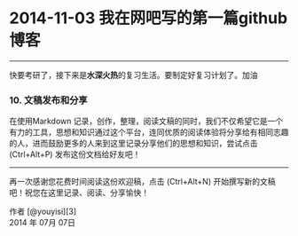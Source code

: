 # 2014-11-03 我在网吧写的第一篇github博客

------

快要考研了，接下来是**水深火热**的复习生活。要制定好复习计划了。加油


### 10. 文稿发布和分享

在使用Markdown 记录，创作，整理，阅读文稿的同时，我们不仅希望它是一个有力的工具，思想和知识通过这个平台，连同优质的阅读体验将分享给有相同志趣的人，进而鼓励更多的人来到这里记录分享他们的思想和知识，尝试点击 <i class="icon-share"></i> (Ctrl+Alt+P) 发布这份文档给好友吧！

------

再一次感谢您花费时间阅读这份欢迎稿，点击 <i class="icon-file"></i> (Ctrl+Alt+N) 开始撰写新的文稿吧！祝您在这里记录、阅读、分享愉快！

作者 [@youyisi][3]     
2014 年 07月 07日    